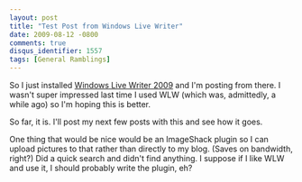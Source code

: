 ```yaml
---
layout: post
title: "Test Post from Windows Live Writer"
date: 2009-08-12 -0800
comments: true
disqus_identifier: 1557
tags: [General Ramblings]
---
```

So I just installed [Windows Live Writer
2009](http://windowslivewriter.spaces.live.com/) and I'm posting from
there. I wasn't super impressed last time I used WLW (which was,
admittedly, a while ago) so I'm hoping this is better.

So far, it is. I'll post my next few posts with this and see how it
goes.

One thing that would be nice would be an ImageShack plugin so I can
upload pictures to that rather than directly to my blog. (Saves on
bandwidth, right?) Did a quick search and didn't find anything. I
suppose if I like WLW and use it, I should probably write the plugin,
eh?
